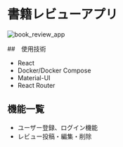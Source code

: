 # 書籍レビューアプリ

![book_review_app](https://user-images.githubusercontent.com/61307827/151124308-003602d8-d9d4-48b8-96ae-abd7e6b58b76.gif)

##　使用技術
- React
- Docker/Docker Compose
- Material-UI
- React Router

## 機能一覧
- ユーザー登録、ログイン機能
- レビュー投稿・編集・削除

